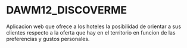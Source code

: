 # DAWM12_DISCOVERME
Aplicacion web que ofrece a los hoteles la posibilidad de orientar a sus clientes respecto a la oferta que hay en el territorio en funcion de las preferencias y gustos personales.

